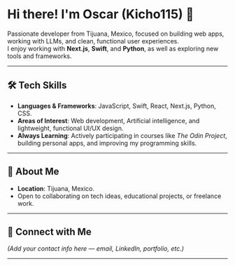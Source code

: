 # Hi there! I'm Oscar (Kicho115) 👋

Passionate developer from Tijuana, Mexico, focused on building web apps, working with LLMs, and clean, functional user experiences.  
I enjoy working with **Next.js**, **Swift**, and **Python**, as well as exploring new tools and frameworks.

---

## 🛠 Tech Skills

- **Languages & Frameworks**: JavaScript, Swift, React, Next.js, Python, CSS.  
- **Areas of Interest**: Web development, Artificial intelligence, and lightweight, functional UI/UX design.  
- **Always Learning**: Actively participating in courses like *The Odin Project*, building personal apps, and improving my programming skills.

---

## 💬 About Me

- **Location**: Tijuana, Mexico.  
- Open to collaborating on tech ideas, educational projects, or freelance work.  

---

## 🔗 Connect with Me
*(Add your contact info here — email, LinkedIn, portfolio, etc.)*

---
